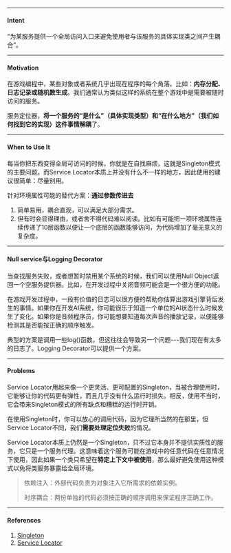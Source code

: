 
---

#### Intent

“为某服务提供一个全局访问入口来避免使用者与该服务的具体实现类之间产生耦合”。

---

#### Motivation

在游戏编程中，某些对象或者系统几乎出现在程序的每个角落。比如：**内存分配、日志记录或随机数生成**。我们通常认为类似这样的系统在整个游戏中是需要被随时访问的服务。

服务定位器，**将一个服务的“是什么”（具体实现类型）和“在什么地方”（我们如何找到它的实现）这件事情解耦**了。

---

#### When to Use It

每当你把东西变得全局可访问的时候，你就是在自找麻烦，这就是Singleton模式的主要问题。而Service Locator本质上并没有什么不一样的地方，因此使用的建议很简单：尽量别用。

针对环境属性可能的替代方案：**通过参数传进去**

1. 简单易用，耦合直观，可以满足大部分需求。
2. 但有时会显得理由，或者舍不得代码难以阅读。比如有可能把一项环境属性连续传递了10层函数以便让一个底层的函数能够访问，为代码增加了毫无意义的复杂度。

---

#### Null service与Logging Decorator

当查找服务失败，或者想暂时禁用某个系统的时候，我们可以使用Null Object返回一个空服务提供器。比如，在开发过程中关闭音频可能会是一个很方便的功能。

在游戏开发过程中，一段有价值的日志可以很方便的帮助你估算出游戏引擎背后发生的事情。如果你在开发AI系统，你可能很乐于知道一个单位的AI状态什么时候发生了变化。如果你是音频程序员，你可能想要知道每次声音的播放记录，以便能够检测其是否能按正确的顺序触发。

典型的方案是调用一些log\(\)函数，但这往往会导致另一个问题---我们现在有太多的日志了。Logging Decorator可以提供一个方案。



---

#### Problems

Service Locator用起来像一个更灵活、更可配置的Singleton，当被合理使用时，它能够让你的代码更有弹性，而且几乎没有什么运行时损失。相反，使用不当时，它会带来Singleton模式的所有缺点和糟糕的运行时开销。

在使用Singleton时，你可以放心的调用代码，因为它理所当然的在那里，但Service Locator不同，我们**需要处理定位失败**的情况。

Service Locator本质上仍然是一个Singleton，只不过它本身并不提供实质性的服务，它只是一个服务代理。这意味着这个服务可能在游戏中的任意代码在任意情况下使用，因此如果一个类只希望在**特定上下文中被使用**，那么最好避免使用这种模式以免将类服务暴露给全局环境。

> 依赖注入：外部代码负责为对象注入它所需求的依赖实例。
>
> 时序耦合：两份单独的代码必须按正确的顺序调用来保证程序正确工作。

---

#### References

1. [Singleton](http://gameprogrammingpatterns.com/singleton.html)
2. [Service Locator](http://gameprogrammingpatterns.com/service-locator.html)



